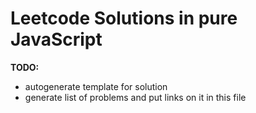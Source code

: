 # Leetcode Solutions in pure JavaScript

**TODO:**
- autogenerate template for solution
- generate list of problems and put links on it in this file
